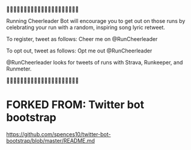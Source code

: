 🏃🏃‍♀️🏃🏃🏻‍♀️🏃🏼🏃🏽‍♀️🏃🏿🏃🏿‍♀️🏃🏻🏃‍♀️

Running Cheerleader Bot will encourage you to get out on those runs by celebrating your run with a random, inspiring song lyric retweet.

To register, tweet as follows: 
Cheer me on @RunCheerleader

To opt out, tweet as follows:
Opt me out @RunCheerleader

@RunCheerleader looks for tweets of runs with Strava, Runkeeper, and Runmeter.

🏃🏃‍♀️🏃🏃🏻‍♀️🏃🏼🏃🏽‍♀️🏃🏿🏃🏿‍♀️🏃🏻🏃‍♀️


# FORKED FROM:  Twitter bot bootstrap

https://github.com/spences10/twitter-bot-bootstrap/blob/master/README.md
